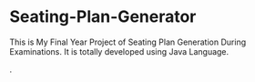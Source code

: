 # Seating-Plan-Generator

This is My Final Year Project of Seating Plan Generation During Examinations. It is totally developed using Java Language.







































































































































































































































































































































































































































































.






































